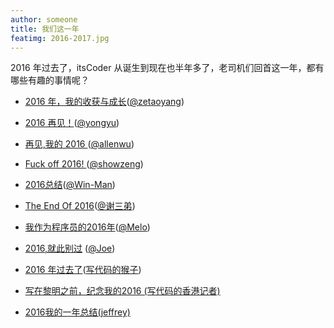 ```yaml
---
author: someone
title: 我们这一年
featimg: 2016-2017.jpg
---
```


2016 年过去了，itsCoder 从诞生到现在也半年多了，老司机们回首这一年，都有哪些有趣的事情呢？

-  [2016 年，我的收获与成长](https://zetaoyang.github.io/post/2016/12/30/2016-summary.html)([@zetaoyang](https://github.com/zetaoyang))

-  [2016 再见！](http://yongyu.itscoder.com/2017/01/19/yongyu_20161225_tell_to_myself%20/#more)([@yongyu](https://github.com/yongyu0102))

-  [再见,我的 2016 ](http://allenwu.itscoder.com/the-end-of-2016)([@allenwu](https://github.com/wuchangfeng))

-  [Fuck off 2016! ](http://showzeng.itscoder.com/essay/2017/01/27/year-end-summary.html)([@showzeng](https://github.com/showzeng))

-  [2016总结](https://win-man.github.io/2017/01/14/2016%E6%80%BB%E7%BB%93/)([@Win-Man](https://github.com/Win-Man))


-  [The End Of 2016](http://imxie.itscoder.com/2016/12/31/the_end_of_2016/)([@谢三弟](https://github.com/xcc3641))


-  [我作为程序员的2016年](http://www.jianshu.com/p/245e7d10c819)([@Melo](https://github.com/itsMelo))


-  [2016,就此别过](http://extremej.itscoder.com/hi_2017/) ([@Joe](http://extremej.itscoder.com/))

-  [2016 年过去了](http://jaeger.itscoder.com/%E9%9A%8F%E7%AC%94/2017/02/12/hello-2017.html)([写代码的猴子](http://jaeger.itscoder.com/))

-  [写在黎明之前，纪念我的2016 (写代码的香港记者)](http://manjusaka.itscoder.com/2017/02/10/it-s-my-way/)

-  [2016我的一年总结(jeffrey)](https://hllgithub.github.io/2017/02/14/2016%E6%88%91%E7%9A%84%E4%B8%80%E5%B9%B4%E6%80%BB%E7%BB%93/)


